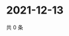 # 2021-12-13

共 0 条

<!-- BEGIN WEIBO -->
<!-- 最后更新时间 Mon Dec 13 2021 07:14:09 GMT+0800 (China Standard Time) -->

<!-- END WEIBO -->
